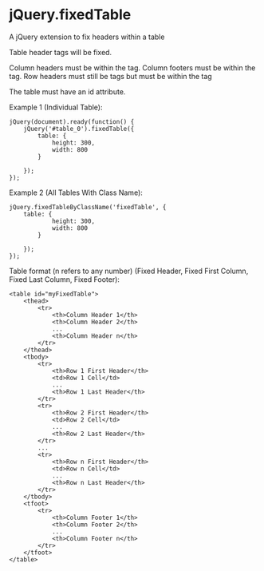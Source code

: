 jQuery.fixedTable
=================

A jQuery extension to fix headers within a table

Table header tags will be fixed.

Column headers must be within the <thead> tag.
Column footers must be within the <tfoot> tag.
Row headers must still be <th> tags but must be within the <tbody> tag

The table must have an id attribute.


Example 1 (Individual Table):

    jQuery(document).ready(function() {
        jQuery('#table_0').fixedTable({
            table: {
                height: 300,
                width: 800
            }
            
        });
    });
 
Example 2 (All Tables With Class Name):

    jQuery.fixedTableByClassName('fixedTable', {
        table: {
                height: 300,
                width: 800
            }
            
        });
    });

Table format (n refers to any number) (Fixed Header, Fixed First Column, Fixed Last Column, Fixed Footer):

    <table id="myFixedTable">
        <thead>
            <tr>
                <th>Column Header 1</th>
                <th>Column Header 2</th>
                ...
                <th>Column Header n</th>
            </tr>
        </thead>
        <tbody>
            <tr>
                <th>Row 1 First Header</th>
                <td>Row 1 Cell</td>
                ...
                <th>Row 1 Last Header</th>
            </tr>
            <tr>
                <th>Row 2 First Header</th>
                <td>Row 2 Cell</td>
                ...
                <th>Row 2 Last Header</th>
            </tr>
            ...
            <tr>
                <th>Row n First Header</th>
                <td>Row n Cell</td>
                ...
                <th>Row n Last Header</th>
            </tr>
        </tbody>
        <tfoot>
            <tr>
                <th>Column Footer 1</th>
                <th>Column Footer 2</th>
                ...
                <th>Column Footer n</th>
            </tr>
        </tfoot>
    </table>
